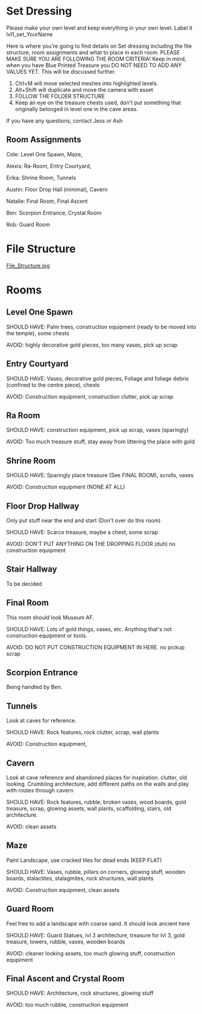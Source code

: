 # Set Dressing
Please make your own level and keep everything in your own level. Label it lvl1_set_YourName

Here is where you're going to find details on Set dressing including the file structure, room assignments and what to place in each room. PLEASE MAKE SURE YOU ARE FOLLOWING THE ROOM CRITERIA! Keep in mind, when you have Blue Printed Treasure you DO NOT NEED TO ADD ANY VALUES YET. This will be discussed further.
1. Ctrl+M will move selected meshes into highlighted levels.
1. Alt+Shift will duplicate and move the camera with asset
1. FOLLOW THE FOLDER STRUCTURE
1. Keep an eye on the treasure chests used, don't put something that originally belonged in level one in the cave areas.

If you have any questions, contact Jess or Ash

## Room Assignments

Cole: Level One Spawn, Maze,

Alexis: Ra-Room, Entry Courtyard,

Erika: Shrine Room, Tunnels 

Austin: Floor Drop Hall (minimal), Cavern

Natalie: Final Room, Final Ascent

Ben: Scorpion Entrance, Crystal Room

Rob: Guard Room


# File Structure
[File_Structure.jpg](wiki-attachment:File_Structure.jpg)
# Rooms

## Level One Spawn

SHOULD HAVE: Palm trees, construction equipment (ready to be moved into the temple), some chests

AVOID: highly decorative gold pieces, too many vases, pick up scrap

## Entry Courtyard
SHOULD HAVE: Vases, decorative gold pieces, Foliage and foliage debris (confined to the centre piece), chests

AVOID: Construction equipment, construction clutter, pick up scrap
## Ra Room
SHOULD HAVE: construction equipment, pick up scrap, vases (sparingly)

AVOID: Too much treasure stuff, stay away from littering the place with gold

## Shrine Room

SHOULD HAVE: Sparingly place treasure (See FINAL ROOM), scrolls, vases

AVOID: Construction equipment (NONE AT ALL)

## Floor Drop Hallway
Only put stuff near the end and start (Don't over do this room)

SHOULD HAVE: Scarce treasure, maybe  a chest, some scrap

AVOID: DON'T PUT ANYTHING ON THE DROPPING FLOOR (duh) no construction equipment

## Stair Hallway
To be decided

## Final Room
This room should look Museum AF.

SHOULD HAVE: Lots of gold things, vases, etc. Anything that's not construction equipment or tools.

AVOID: DO NOT PUT CONSTRUCTION EQUIPMENT IN HERE. no pickup scrap

## Scorpion Entrance
Being handled by Ben.

## Tunnels

Look at caves for reference. 

SHOULD HAVE: Rock features, rock clutter, scrap, wall plants

AVOID: Construction equipment, 

## Cavern

Look at cave reference and abandoned places for inspiration. clutter, old looking. Crumbling architecture, add different paths on the walls and play with routes through cavern

SHOULD HAVE: Rock features, rubble, broken vases, wood boards, gold treasure, scrap, glowing assets, wall plants, scaffolding, stairs, old architecture.

AVOID: clean assets

## Maze

Paint Landscape, use cracked tiles for dead ends (KEEP FLAT)

SHOULD HAVE: Vases, rubble, pillars on corners, glowing stuff, wooden boards, stalactites, stalagmites, rock structures, wall plants

AVOID: Construction equipment, clean assets

## Guard Room

Feel free to add a landscape with coarse sand. It should look ancient here

SHOULD HAVE: Guard Statues, lvl 3 architecture, treasure for lvl 3, gold treasure, towers, rubble, vases, wooden boards

AVOID: cleaner looking assets, too much glowing stuff, construction equpiment

## Final Ascent and Crystal Room

SHOULD HAVE: Architecture, rock structures, glowing stuff

AVOID: too much rubble, construction equipment